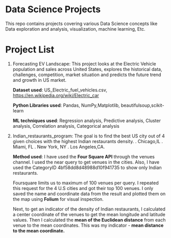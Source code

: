 # Data Science Projects
This repo contains projects covering various Data Science concepts like Data exploration and analysis, visualization, machine learning, Etc.

# Project List
1. Forecasting EV Landscape: This project looks at the Electric Vehicle population and sales across United States, explores the historical data, challenges, competition, market situation and predicts the future trend and growth in US market.
   
   **Dataset used**: US_Electric_fuel_vehicles.csv, https://en.wikipedia.org/wiki/Electric_car
   
   **Python Libraries used**: Pandas, NumPy,Matplotlib, beautifulsoup,scikit-learn
   
   **ML techniques used**: Regression analysis, Predictive analysis, Cluster analysis, Correlation analysis, Categorical analysis
   
2. Indian_restaurants_program: The goal is to find the best US city out of 4 given choices with the highest Indian restaurants density.
   . Chicago,IL
   . Miami, FL
   . New York, NY
   . Los Angeles,CA.

   **Method used**: I have used the **Four Square API** through the venues channel.
   I used the near query to get venues in the cities.
   Also, I have used the CategoryID 4bf58dd8d48988d10f941735 to show only Indian restaurants.
   
   Foursquare limits us to maximum of 100 venues per query. I repeated this request for the 4 U.S cities and got their top 100 venues.
   I only saved the name and coordinate data from the result and plotted them on the map using **Folium** for visual inspection.
   
   Next, to get an indicator of the density of Indian restaurants, I calculated a center coordinate of the venues to get the
   mean longitude and latitude values.
   Then I calculated the **mean of the Euclidean distance** from each venue to the mean coordinates.
   This was my indicator - **mean distance to the mean coordinate.**
   
